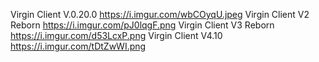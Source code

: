 Virgin Client V.0.20.0 https://i.imgur.com/wbCOyqU.jpeg
Virgin Client V2 Reborn https://i.imgur.com/pJ0lqgF.png
Virgin Client V3 Reborn https://i.imgur.com/d53LcxP.png
Virgin Client V4.10 https://i.imgur.com/tDtZwWI.png
